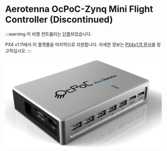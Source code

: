 # Aerotenna OcPoC-Zynq Mini Flight Controller (Discontinued)

:::warning
이 비행 컨트롤러는 [단종](../flight_controller/autopilot_experimental.md)되었습니다.

PX4 v1.11에서 이 플랫폼을 마지막으로 지원합니다. 자세한 정보는 [PX4v1.11 문서](http://docs.px4.io/v1.11/en/flight_controller/ocpoc_zynq.html#aerotenna-ocpoc-zynq-mini-flight-controller)를 참고하십시오.
:::

![ocpoc-zynq-mini](../../assets/hardware/hardware-ocpoc-zynq-mini.jpg)